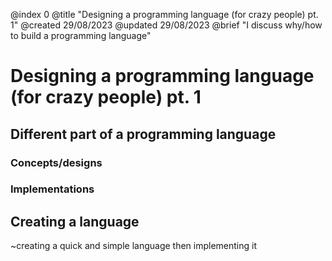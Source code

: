 @index 0
@title "Designing a programming language (for crazy people) pt. 1"
@created 29/08/2023
@updated 29/08/2023
@brief "I discuss why/how to build a programming language"

# Designing a programming language (for crazy people) pt. 1

## Different part of a programming language

### Concepts/designs

### Implementations

## Creating a language
~creating a quick and simple language then implementing it
